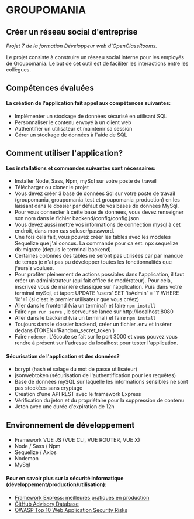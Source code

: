 # GROUPOMANIA

## Créer un réseau social d'entreprise

*Projet 7 de la formation Développeur web d'OpenClassRooms.*

Le projet consiste à construire un réseau social interne pour les employés de Groupomania.
Le but de cet outil est de faciliter les interactions entre les collègues.

## Compétences évaluées

#### La création de l'application fait appel aux compétences suivantes:

- Implémenter un stockage de données sécurisé en utilisant SQL
- Personnaliser le contenu envoyé à un client web
- Authentifier un utilisateur et maintenir sa session
- Gérer un stockage de données à l'aide de SQL

## Comment utiliser l'application?

#### Les installations et commandes suivantes sont nécessaires:

- Installer Node, Sass, Npm, mySql sur votre poste de travail
- Télécharger ou cloner le projet
- Vous devez créer 3 base de données Sql sur votre poste de travail (groupomania, groupomania_test et groupomania_production) en les laissant dans le dossier par défaut de vos bases de données MySql.
- Pour vous connecter à cette base de données, vous devez renseigner son nom dans le fichier backend/config/config.json
- Vous devez aussi mettre vos informations de connection mysql à cet endroit, dans mon cas sqluser/password.
- Une fois cela fait, vous pouvez créer les tables avec les modèles Sequelize que j'ai concus. La commande pour ca est:  npx sequelize db:migrate (depuis le terminal backend).
- Certaines colonnes des tables ne seront pas utilisées car par manque de temps je n'ai pas pu développer toutes les fonctionnalités que j'aurais voulues.
- Pour profiter pleinement de actions possibles dans l'application, il faut créer un administrateur (qui fait office de modérateur). Pour cela, inscrivez vous de manière classique sur l'application. Puis dans votre terminal mySql, et taper: UPDATE 'users' SET 'isAdmin' = '1' WHERE 'id'=1 (si c'est le premier utilisateur que vous créez)
- Aller dans le frontend (via un terminal) et faire `npm install`
- Faire `npm run serve` , le serveur se lance sur http://localhost:8080
- Aller dans le backend (via un terminal) et  faire `npm install`
- Toujours dans le dossier backend,  créer un fichier .env et insérer dedans (TOKEN='Random_secret_token')
- Faire `nodemon`. L'écoute se fait sur le port 3000 et vous pouvez vous rendre à présent sur l'adresse du localhost pour tester l'application.


#### Sécurisation de l'application et des données?

- bcrypt (hash et salage du mot de passe utilisateur)
- jsonwebtoken (sécurisation de l'authentification pour les requêtes)
- Base de données mySQL sur laquelle les informations sensibles ne sont pas stockées sans cryptage
- Création d'une API REST avec le framework Express
- Vérification du jeton et du propriétaire pour la suppression de contenu
- Jeton avec une durée d'expiration de 12h

## Environnement de développement

#### 

- Framework VUE JS (VUE CLI, VUE ROUTER, VUE X)
- Node / Sass / Npm
- Sequelize / Axios
- Nodemon
- MySql

#### Pour en savoir plus sur la sécurité informatique (développement/production/utilisation):

- [Framework Express: meilleures pratiques en production](https://expressjs.com/fr/advanced/best-practice-security.html)
- [GitHub Advisory Database](https://github.com/advisories)
- [OWASP Top 10 Web Application Security Risks](https://owasp.org/www-project-top-ten/)